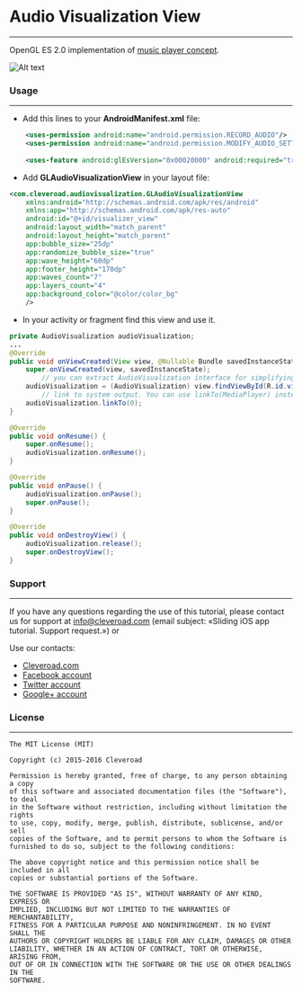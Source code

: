# Audio Visualization View #
* * *

OpenGL ES 2.0 implementation of [music player concept](https://dribbble.com/shots/2369760-Player-Concept).

![Alt text](http://www.addictedtoibiza.com/wp-content/uploads/2012/12/example.png)

### Usage ###
* * *
* Add this lines to your **AndroidManifest.xml** file:
    
```XML
	<uses-permission android:name="android.permission.RECORD_AUDIO"/>
	<uses-permission android:name="android.permission.MODIFY_AUDIO_SETTINGS"/>
	
	<uses-feature android:glEsVersion="0x00020000" android:required="true" />
```

* Add **GLAudioVisualizationView** in your layout file:

```XML
<com.cleveroad.audiovisualization.GLAudioVisualizationView
    xmlns:android="http://schemas.android.com/apk/res/android"
    xmlns:app="http://schemas.android.com/apk/res-auto"
    android:id="@+id/visualizer_view"
    android:layout_width="match_parent"
    android:layout_height="match_parent"
    app:bubble_size="25dp"
    app:randomize_bubble_size="true"
    app:wave_height="60dp"
    app:footer_height="170dp"
    app:waves_count="7"
    app:layers_count="4"
    app:background_color="@color/color_bg"
    />
```

* In your activity or fragment find this view and use it.

```JAVA
private AudioVisualization audioVisualization;
...
@Override
public void onViewCreated(View view, @Nullable Bundle savedInstanceState) {
	super.onViewCreated(view, savedInstanceState);
        // you can extract AudioVisualization interface for simplifying things
	audioVisualization = (AudioVisualization) view.findViewById(R.id.visualizer_view);
        // link to system output. You can use linkTo(MediaPlayer) instead or provide any other unique audio session id (for example, from AudioTrack)
	audioVisualization.linkTo(0);
}

@Override
public void onResume() {
	super.onResume();
	audioVisualization.onResume();
}

@Override
public void onPause() {
	audioVisualization.onPause();
	super.onPause();
}

@Override
public void onDestroyView() {
	audioVisualization.release();
	super.onDestroyView();
}
```

### Support ###
* * *
If you have any questions regarding the use of this tutorial, please contact us for support at info@cleveroad.com (email subject: «Sliding iOS app tutorial. Support request.») 
or 

Use our contacts: 

* [Cleveroad.com](https://www.cleveroad.com/?utm_source=github&utm_medium=link&utm_campaign=contacts)
* [Facebook account](https://www.facebook.com/cleveroadinc)
* [Twitter account](https://twitter.com/CleveroadInc)
* [Google+ account](https://plus.google.com/+CleveroadInc/)

### License ###
* * *
    The MIT License (MIT)

    Copyright (c) 2015-2016 Cleveroad

    Permission is hereby granted, free of charge, to any person obtaining a copy
    of this software and associated documentation files (the "Software"), to deal
    in the Software without restriction, including without limitation the rights
    to use, copy, modify, merge, publish, distribute, sublicense, and/or sell
    copies of the Software, and to permit persons to whom the Software is
    furnished to do so, subject to the following conditions:

    The above copyright notice and this permission notice shall be included in all
    copies or substantial portions of the Software.

    THE SOFTWARE IS PROVIDED "AS IS", WITHOUT WARRANTY OF ANY KIND, EXPRESS OR
    IMPLIED, INCLUDING BUT NOT LIMITED TO THE WARRANTIES OF MERCHANTABILITY,
    FITNESS FOR A PARTICULAR PURPOSE AND NONINFRINGEMENT. IN NO EVENT SHALL THE
    AUTHORS OR COPYRIGHT HOLDERS BE LIABLE FOR ANY CLAIM, DAMAGES OR OTHER
    LIABILITY, WHETHER IN AN ACTION OF CONTRACT, TORT OR OTHERWISE, ARISING FROM,
    OUT OF OR IN CONNECTION WITH THE SOFTWARE OR THE USE OR OTHER DEALINGS IN THE
    SOFTWARE.